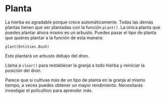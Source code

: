 # Planta
La hierba es agradable porque crece automáticamente. Todas las demás plantas tienen que ser plantadas con la función `plant()`. La única planta que puedes plantar ahora mismo es un arbusto.
Puedes pasar el tipo de planta que quieres plantar a la función de esta manera:

`plant(Entities.Bush)`

Esto plantará un arbusto debajo del dron.

Llama a `clear()` para restablecer la granja a todo hierba y reiniciar la posición del dron.

Parece que si cultivas más de un tipo de planta en la granja al mismo tiempo, a veces puedes obtener un mayor rendimiento. Necesitarás investigar el policultivo para aprender más.